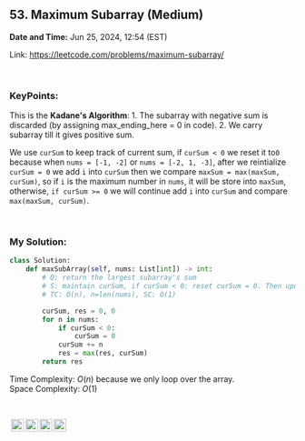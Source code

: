## 53. Maximum Subarray (Medium)
**Date and Time:** Jun 25, 2024, 12:54 (EST)

Link: https://leetcode.com/problems/maximum-subarray/

<br>

### KeyPoints: 
This is the **Kadane's Algorithm**: 1. The subarray with negative sum is discarded (by assigning max_ending_here = 0 in code).
2. We carry subarray till it gives positive sum.

We use `curSum` to keep track of current sum, if `curSum < 0` we reset it to`0` because when `nums = [-1, -2]` or `nums = [-2, 1, -3]`, after we reintialize `curSum = 0` we add `i` into `curSum` then we compare `maxSum = max(maxSum, curSum)`, so if `i` is the maximum number in `nums`, it will be store into `maxSum`, otherwise, `if curSum >= 0` we will continue add `i` into `curSum` and compare `max(maxSum, curSum)`.

<br>

### My Solution:
```python
class Solution:
    def maxSubArray(self, nums: List[int]) -> int:
        # Q: return the largest subarray's sum
        # S: maintain curSum, if curSum < 0: reset curSum = 0. Then update curSum with nums[i] and update res
        # TC: O(n), n=len(nums), SC: O(1)

        curSum, res = 0, 0
        for n in nums:
            if curSum < 0:
                curSum = 0
            curSum += n
            res = max(res, curSum)
        return res
```
Time Complexity: $O(n)$ because we only loop over the array. <br> 
Space Complexity: $O(1)$

<br>

<img style="height:22px!important;margin-left:3px;vertical-align:text-bottom;" src="https://mirrors.creativecommons.org/presskit/icons/cc.svg?ref=chooser-v1" alt="CC BY-NC-SA" title="CC BY-NC-SA"><img style="height:22px!important;margin-left:3px;vertical-align:text-bottom;" src="https://mirrors.creativecommons.org/presskit/icons/by.svg?ref=chooser-v1" alt="BY: credit must be given to the creator" title="BY: credit must be given to the creator"><img style="height:22px!important;margin-left:3px;vertical-align:text-bottom;" src="https://mirrors.creativecommons.org/presskit/icons/nc.svg?ref=chooser-v1" alt="NC: Only noncommercial uses of the work are permitted" title="NC: Only noncommercial uses of the work are permitted"><img style="height:22px!important;margin-left:3px;vertical-align:text-bottom;" src="https://mirrors.creativecommons.org/presskit/icons/sa.svg?ref=chooser-v1" alt="SA: Adaptations must be shared under the same terms" title="SA: Adaptations must be shared under the same terms">